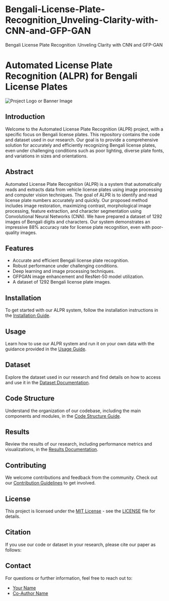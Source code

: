 # Bengali-License-Plate-Recognition_Unveling-Clarity-with-CNN-and-GFP-GAN
Bengali License Plate Recognition :Unveling Clarity with CNN and GFP-GAN

# Automated License Plate Recognition (ALPR) for Bengali License Plates

![Project Logo or Banner Image](link_to_image.png)

## Introduction

Welcome to the Automated License Plate Recognition (ALPR) project, with a specific focus on Bengali license plates. This repository contains the code and dataset used in our research. Our goal is to provide a comprehensive solution for accurately and efficiently recognizing Bengali license plates, even under challenging conditions such as poor lighting, diverse plate fonts, and variations in sizes and orientations.

## Abstract

Automated License Plate Recognition (ALPR) is a system that automatically reads and extracts data from vehicle license plates using image processing and computer vision techniques. The goal of ALPR is to identify and read license plate numbers accurately and quickly. Our proposed method includes image restoration, maximizing contrast, morphological image processing, feature extraction, and character segmentation using Convolutional Neural Networks (CNN). We have prepared a dataset of 1292 images of Bengali digits and characters. Our system demonstrates an impressive 88% accuracy rate for license plate recognition, even with poor-quality images.

## Features

- Accurate and efficient Bengali license plate recognition.
- Robust performance under challenging conditions.
- Deep learning and image processing techniques.
- GFPGAN image enhancement and ResNet-50 model utilization.
- A dataset of 1292 Bengali license plate images.

## Installation

To get started with our ALPR system, follow the installation instructions in the [Installation Guide](installation.md).

## Usage

Learn how to use our ALPR system and run it on your own data with the guidance provided in the [Usage Guide](usage.md).

## Dataset

Explore the dataset used in our research and find details on how to access and use it in the [Dataset Documentation](dataset.md).

## Code Structure

Understand the organization of our codebase, including the main components and modules, in the [Code Structure Guide](code_structure.md).

## Results

Review the results of our research, including performance metrics and visualizations, in the [Results Documentation](results.md).

## Contributing

We welcome contributions and feedback from the community. Check out our [Contribution Guidelines](CONTRIBUTING.md) to get involved.

## License

This project is licensed under the [MIT License](LICENSE) - see the [LICENSE](LICENSE) file for details.

## Citation

If you use our code or dataset in your research, please cite our paper as follows:








## Contact

For questions or further information, feel free to reach out to:

- [Your Name](mailto:mhtusar120725@gmail.com)
- [Co-Author Name](mailto:co.author@example.com)


